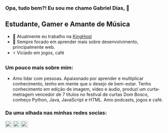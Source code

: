 ### Opa, tudo bem?! Eu sou me chamo Gabriel Dias, 👋

## Estudante, Gamer e Amante de Música
- 🔭 Atualmente eu trabalho na [KingHost](https://king.host)
- 🌱 Sempre focado em aprender mais sobre desenvolvimento, principalmente web.
- ⚡  Viciado em jogos, café

### Um pouco mais sobre mim:
- Amo lidar com pessoas. Apaixonado por aprender e multiplicar conhecimento, tenho em mente que o desejo de bem-estar. Tenho conhecimento em edição de imagem, vídeo e áudio, produzi um curta-metragem vencedor de 7 títulos no festival de curtas Dom Bosco, conheço Python, Java, JavaScript e HTML. Amo podcasts, jogos e café.

### Da uma olhada nas minhas redes socias:
[<img align="left" alt="Gabriel Dias | Twitter" width="22px" src="https://cdn.jsdelivr.net/npm/simple-icons@v3/icons/twitter.svg" />](https://twitter.com/days_gabriel)
[<img align="left" alt="Gabriel Dias | LinkedIn" width="22px" src="https://cdn.jsdelivr.net/npm/simple-icons@v3/icons/linkedin.svg" />](https://www.linkedin.com/in/gabrieldias102/)
[<img align="left" alt="Gabriel Dias | Instagram" width="22px" src="https://cdn.jsdelivr.net/npm/simple-icons@v3/icons/instagram.svg" />](https://www.instagram.com/gabriel.dias102/)
